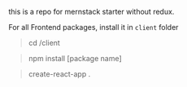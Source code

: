 this is a repo for mernstack starter without redux.


For all Frontend packages, install it in `client` folder

> cd /client

> npm install [package name]

> create-react-app .
